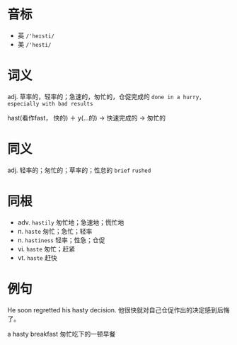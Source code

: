 # 音标

- 英 `/'heɪsti/`
- 美 `/'hesti/`

# 词义

adj. 草率的，轻率的；急速的，匆忙的，仓促完成的
`done in a hurry, especially with bad results`



hast(看作fast， 快的) ＋ y(…的) → 快速完成的 → 匆忙的

# 同义

adj. 轻率的；匆忙的；草率的；性怠的
`brief` `rushed`

# 同根

- adv. `hastily` 匆忙地；急速地；慌忙地
- n. `haste` 匆忙；急忙；轻率
- n. `hastiness` 轻率；性急；仓促
- vi. `haste` 匆忙；赶紧
- vt. `haste` 赶快

# 例句

He soon regretted his hasty decision.
他很快就对自己仓促作出的决定感到后悔了。

a hasty breakfast
匆忙吃下的一顿早餐


